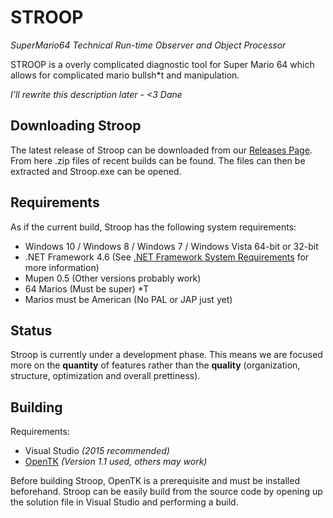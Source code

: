 # STROOP
*SuperMario64 Technical Run-time Observer and Object Processor*

  STROOP is a overly complicated diagnostic tool for Super Mario 64 which allows for complicated mario bullsh*t and manipulation. 
  
  *I'll rewrite this description later - <3 Dane*
  
       
## Downloading Stroop

The latest release of Stroop can be downloaded from our [Releases Page](https://github.com/SM64-STROOP/STROOP/releases). From here .zip files of recent builds can be found. The files can then be extracted and Stroop.exe can be opened.
  
## Requirements

  As if the current build, Stroop has the following system requirements:
  * Windows 10 / Windows 8 / Windows 7 / Windows Vista 64-bit or 32-bit
  * .NET Framework 4.6 (See [.NET Framework System Requirements](https://msdn.microsoft.com/en-us/library/8z6watww(v=vs.110).aspx) for more information)
  * Mupen 0.5 (Other versions probably work)
  * 64 Marios (Must be super) *T
  * Marios must be American (No PAL or JAP just yet)
  
## Status 
  
  Stroop is currently under a development phase. This means we are focused more on the **quantity** of features rather than the **quality** (organization, structure, optimization and overall prettiness). 
 
## Building

Requirements:
  * Visual Studio *(2015 recommended)*
  * [OpenTK](https://github.com/opentk/opentk) *(Version 1.1 used, others may work)*
  
Before building Stroop, OpenTK is a prerequisite and must be installed beforehand. Stroop can be easily build from the source code by opening up the solution file in Visual Studio and performing a build. 

#
